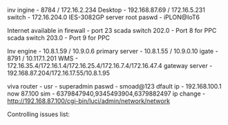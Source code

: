 inv ingine - 8784 / 172.16.2.234
Desktop - 192.168.87.69 / 172.16.5.231
switch - 172.16.204.0 IES-3082GP
server root paswd - iPLON@IoT6

Internet available in firewall - port 23
scada switch 202.0 - Port 8 for PPC
scada switch 203.0 - Port 9 for PPC

Inv engine - 10.8.1.59 / 10.9.0.6
primary server - 10.8.1.55 / 10.9.0.10
igate - 8791 / 10.117.1.201
WMS - 172.16.35.4/172.16.1.4/172.16.25.4/172.16.7.4/172.16.47.4
gateway server - 192.168.87.204/172.16.17.55/10.8.1.95

viva router - usr  - superadmin paswd - smoad@123
dfault ip - 192.168.100.1 now 87.100
sim - 6379847940,9345493904,6379882497
ip change - http://192.168.87.100/cgi-bin/luci/admin/network/network

Controlling issues list:

